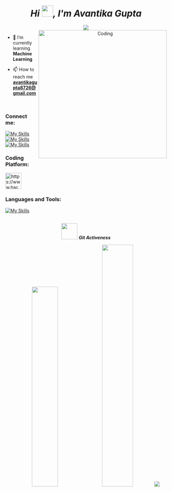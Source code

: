 ***<h1 align="center">Hi <img src="https://media.giphy.com/media/hvRJCLFzcasrR4ia7z/giphy.gif" width="35">, I'm Avantika Gupta </h1>***


<p align="center">
  <a href="https://github.com/DenverCoder1/readme-typing-svg"><img src="https://readme-typing-svg.herokuapp.com?lines=Computer+Science+Student;Front-End+Developer;AI%20|%20ML%20Admirer;Quick%20learner&center=true&width=500&height=50"></a>
<br />
<img align="right" alt="Coding" width="400" src="https://img.freepik.com/premium-photo/sute-girl-hacker-with-laptop-avatar-cartoon-style-generated-ai_88188-3326.jpg?w=740">

- 🌱 I’m currently learning **Machine Learning**

- 📫 How to reach me **avantikagupta8726@gmail.com**
<br />

<h3 align="left">Connect me:</h3>
<p align="left">
  
[![My Skills](https://skillicons.dev/icons?i=github)](https://github.com/Avantika87)
[![My Skills](https://skillicons.dev/icons?i=linkedin)](https://www.linkedin.com/in/avantika-gupta-b9317524b/)
[![My Skills](https://skillicons.dev/icons?i=instagram)](https://www.instagram.com/shree_avantika/)
 <br />
  
<h3 align="left">Coding Platform:</h3>
<p align="left">
<a href="https://www.hackerrank.com/ag8498?hr_r=1" target="blank"><img align="center" src="https://raw.githubusercontent.com/rahuldkjain/github-profile-readme-generator/master/src/images/icons/Social/hackerrank.svg" alt="https://www.hackerrank.com/ag8498?hr_r=1" height="50" width="50" /></a>
<br />
<h3 align="left">Languages and Tools:</h3>

[![My Skills](https://skillicons.dev/icons?i=c,py,html,css,mysql,git&perline=)](https://skillicons.dev)
<br /><br />

 <p align="center">
  <img src="https://media.giphy.com/media/VgCDAzcKvsR6OM0uWg/giphy.gif" width="50">
 <i><b>Git Activeness</b></i></p>
 
 <p align="center">
  <img width="40%" src="https://github-readme-stats.vercel.app/api?username=Avantika87&theme=github_dark&cache_seconds=30&hide_border=true"/>&nbsp;&nbsp;&nbsp;
  <img width="44%" src="https://github-readme-streak-stats.herokuapp.com/?user=Avantika87&theme=github_dark&cache_seconds=30&hide_border=true"/>
  <img src="https://github-profile-summary-cards.vercel.app/api/cards/profile-details?username=Avantika87&theme=github_dark"/>
</p>
 
